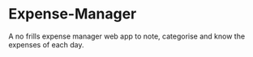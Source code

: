 # Expense-Manager
A no frills expense manager web app to note, categorise and know the expenses of each day.
